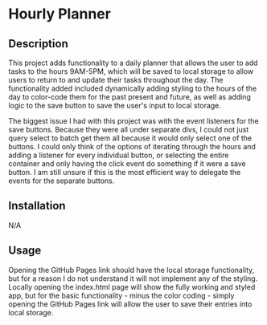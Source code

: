 # Hourly Planner

## Description

This project adds functionality to a daily planner that allows the user to add tasks to the hours 9AM-5PM,
which will be saved to local storage to allow users to return to and update their tasks throughout the day.
The functionality added included dynamically adding styling to the hours of the day to color-code them for 
the past present and future, as well as adding logic to the save button to save the user's input to local
storage. 

The biggest issue I had with this project was with the event listeners for the save buttons. Because they were
all under separate divs, I could not just query select to batch get them all because it would only select one
of the buttons. I could only think of the options of iterating through the hours and adding a listener for every
individual button, or selecting the entire container and only having the click event do something if it were a 
save button. I am still unsure if this is the most efficient way to delegate the events for the separate buttons.

## Installation

N/A

## Usage

Opening the GitHub Pages link should have the local storage functionality, but for a reason I do not understand it
will not implement any of the styling. Locally opening the index.html page will show the fully working and styled app,
but for the basic functionality - minus the color coding - simply opening the GitHub Pages link will allow the user to
save their entries into local storage.
